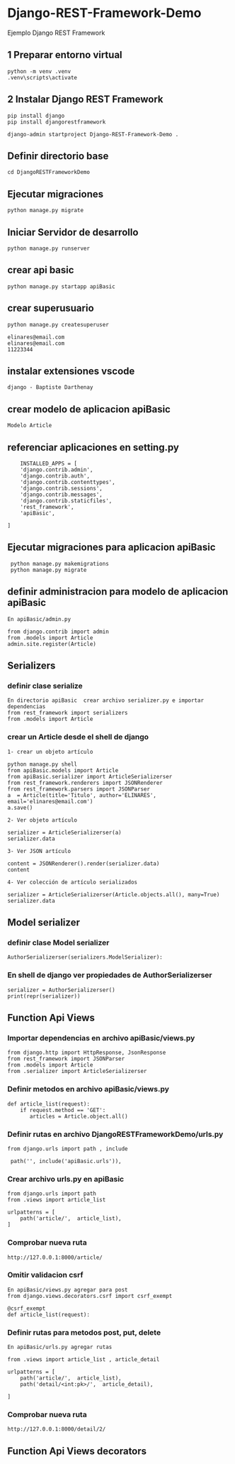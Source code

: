 # Django-REST-Framework-Demo
Ejemplo Django REST Framework

## 1 Preparar entorno virtual

    python -m venv .venv 
    .venv\scripts\activate

## 2 Instalar Django REST Framework

    pip install django
    pip install djangorestframework

    django-admin startproject Django-REST-Framework-Demo .

## Definir directorio base

    cd DjangoRESTFrameworkDemo

## Ejecutar migraciones

    python manage.py migrate

## Iniciar Servidor de desarrollo

    python manage.py runserver

## crear api basic

    python manage.py startapp apiBasic

## crear superusuario

    python manage.py createsuperuser

    elinares@email.com
    elinares@email.com
    11223344

## instalar extensiones vscode

    django - Baptiste Darthenay

##  crear modelo de aplicacion apiBasic

    Modelo Article

##  referenciar aplicaciones en setting.py

        INSTALLED_APPS = [
        'django.contrib.admin',
        'django.contrib.auth',
        'django.contrib.contenttypes',
        'django.contrib.sessions',
        'django.contrib.messages',
        'django.contrib.staticfiles',
        'rest_framework', 
        'apiBasic',
        
    ]

## Ejecutar migraciones para aplicacion apiBasic

     python manage.py makemigrations
     python manage.py migrate

## definir administracion para modelo de aplicacion apiBasic

    En apiBasic/admin.py

    from django.contrib import admin
    from .models import Article
    admin.site.register(Article)

## Serializers

### definir clase serialize

    En directorio apiBasic  crear archivo serializer.py e importar dependencias
    from rest_framework import serializers
    from .models import Article 

### crear un Article desde el shell de django

    1- crear un objeto artículo

    python manage.py shell
    from apiBasic.models import Article
    from apiBasic.serializer import ArticleSerializerser
    from rest_framework.renderers import JSONRenderer
    from rest_framework.parsers import JSONParser
    a  = Article(title='Titulo', author='ELINARES', email='elinares@email.com')
    a.save()

    2- Ver objeto artículo

    serializer = ArticleSerializerser(a)
    serializer.data

    3- Ver JSON artículo

    content = JSONRenderer().render(serializer.data)
    content

    4- Ver colección de artículo serializados

    serializer = ArticleSerializerser(Article.objects.all(), many=True)
    serializer.data

## Model serializer

### definir clase Model serializer

    AuthorSerializerser(serializers.ModelSerializer):

 ### En shell de django ver propiedades de AuthorSerializerser   
    
    serializer = AuthorSerializerser()
    print(repr(serializer))

## Function Api Views

### Importar dependencias en archivo apiBasic/views.py

    from django.http import HttpResponse, JsonResponse
    from rest_framework import JSONParser
    from .models import Article
    from .serializer import ArticleSerializerser

### Definir metodos en archivo apiBasic/views.py

    def article_list(request):
        if request.method == 'GET':
           articles = Article.object.all()


### Definir rutas en archivo DjangoRESTFrameworkDemo/urls.py

    from django.urls import path , include

     path('', include('apiBasic.urls')),

### Crear archivo urls.py en apiBasic

    from django.urls import path
    from .views import article_list

    urlpatterns = [
        path('article/',  article_list),
    ]

### Comprobar nueva ruta

    http://127.0.0.1:8000/article/

### Omitir validacion csrf

    En apiBasic/views.py agregar para post
    from django.views.decorators.csrf import csrf_exempt

    @csrf_exempt
    def article_list(request):

### Definir rutas para metodos post, put, delete

    En apiBasic/urls.py agregar rutas

    from .views import article_list , article_detail

    urlpatterns = [
        path('article/',  article_list),
        path('detail/<int:pk>/',  article_detail),
        
    ]

### Comprobar nueva ruta
    http://127.0.0.1:8000/detail/2/


## Function Api Views decorators   
